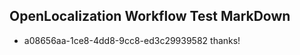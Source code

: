 ## OpenLocalization Workflow Test MarkDown
* a08656aa-1ce8-4dd8-9cc8-ed3c29939582 thanks!

<!--HONumber=Jul16_HO3-->


